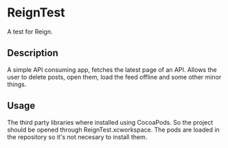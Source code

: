 # ReignTest

A test for Reign.

## Description

A simple API consuming app, fetches the latest page of an API. Allows the user to delete posts, open them, load the feed offline and some other minor things.

## Usage

The third party libraries where installed using CocoaPods. So the project should be opened through ReignTest.xcworkspace. The pods are loaded in the repository so it's not necesary to install them.
